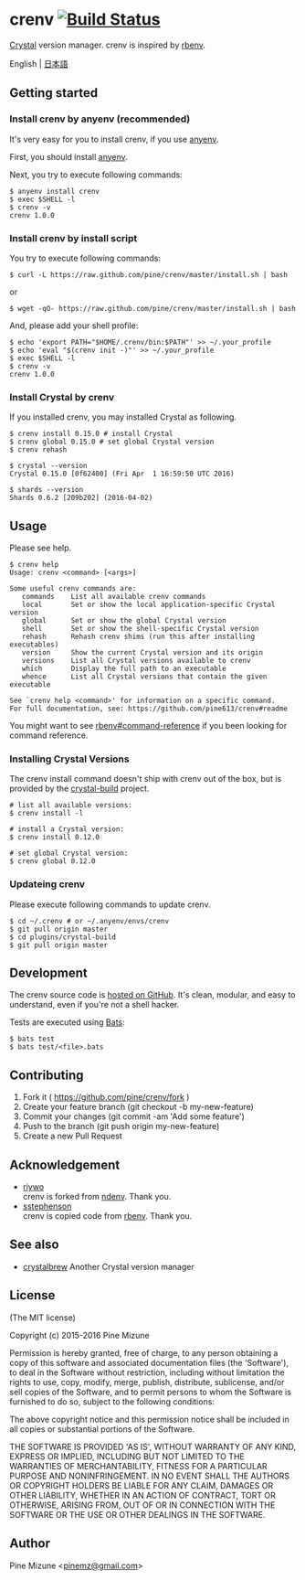 # crenv [![Build Status](https://travis-ci.org/pine/crenv.svg?branch=master)](https://travis-ci.org/pine/crenv)

[Crystal](http://crystal-lang.org/) version manager. crenv is inspired by [rbenv](https://github.com/sstephenson/rbenv).

English | [日本語](README.ja.md)

## Getting started
### Install crenv by anyenv (recommended)
It's very easy for you to install crenv, if you use [anyenv](https://github.com/riywo/anyenv).

First, you should install [anyenv](https://github.com/riywo/anyenv).

Next, you try to execute following commands:

```
$ anyenv install crenv
$ exec $SHELL -l
$ crenv -v
crenv 1.0.0
```

### Install crenv by install script
You try to execute following commands:

```
$ curl -L https://raw.github.com/pine/crenv/master/install.sh | bash
```

or

```
$ wget -qO- https://raw.github.com/pine/crenv/master/install.sh | bash
```

And, please add your shell profile:

```
$ echo 'export PATH="$HOME/.crenv/bin:$PATH"' >> ~/.your_profile
$ echo 'eval "$(crenv init -)"' >> ~/.your_profile
$ exec $SHELL -l
$ crenv -v
crenv 1.0.0
```

### Install Crystal by crenv

If you installed crenv, you may installed Crystal as following.

```
$ crenv install 0.15.0 # install Crystal
$ crenv global 0.15.0 # set global Crystal version
$ crenv rehash

$ crystal --version
Crystal 0.15.0 [0f62400] (Fri Apr  1 16:59:50 UTC 2016)

$ shards --version
Shards 0.6.2 [209b202] (2016-04-02)
```


## Usage

Please see help.

```
$ crenv help
Usage: crenv <command> [<args>]

Some useful crenv commands are:
   commands    List all available crenv commands
   local       Set or show the local application-specific Crystal version
   global      Set or show the global Crystal version
   shell       Set or show the shell-specific Crystal version
   rehash      Rehash crenv shims (run this after installing executables)
   version     Show the current Crystal version and its origin
   versions    List all Crystal versions available to crenv
   which       Display the full path to an executable
   whence      List all Crystal versions that contain the given executable

See `crenv help <command>' for information on a specific command.
For full documentation, see: https://github.com/pine613/crenv#readme
```

You might want to see [rbenv#command-reference](https://github.com/sstephenson/rbenv#command-reference) if you been looking for command reference.

### Installing Crystal Versions

The crenv install command doesn't ship with crenv out of the box, but is provided by the [crystal-build](https://github.com/pine/crystal-build) project.

```
# list all available versions:
$ crenv install -l

# install a Crystal version:
$ crenv install 0.12.0

# set global Crystal version:
$ crenv global 0.12.0
```

### Updateing crenv
Please execute following commands to update crenv.

```
$ cd ~/.crenv # or ~/.anyenv/envs/crenv
$ git pull origin master
$ cd plugins/crystal-build
$ git pull origin master
```

## Development
The crenv source code is [hosted on GitHub](https://github.com/pine/crenv). It's clean, modular, and easy to understand, even if you're not a shell hacker.

Tests are executed using [Bats](https://github.com/sstephenson/bats):

```
$ bats test
$ bats test/<file>.bats
```

## Contributing

1. Fork it ( https://github.com/pine/crenv/fork )
2. Create your feature branch (git checkout -b my-new-feature)
3. Commit your changes (git commit -am 'Add some feature')
4. Push to the branch (git push origin my-new-feature)
5. Create a new Pull Request

## Acknowledgement

- [riywo](https://github.com/riywo)<br />
crenv is forked from [ndenv](https://github.com/riywo/ndenv). Thank you.
- [sstephenson](https://github.com/sstephenson)<br />
crenv is copied code from [rbenv](https://github.com/rbenv/rbenv). Thank you.

## See also
- [crystalbrew](https://github.com/pine/crystalbrew) Another Crystal version manager

## License
(The MIT license)

Copyright (c) 2015-2016 Pine Mizune

Permission is hereby granted, free of charge, to any person obtaining
a copy of this software and associated documentation files (the
'Software'), to deal in the Software without restriction, including
without limitation the rights to use, copy, modify, merge, publish,
distribute, sublicense, and/or sell copies of the Software, and to
permit persons to whom the Software is furnished to do so, subject to
the following conditions:

The above copyright notice and this permission notice shall be
included in all copies or substantial portions of the Software.

THE SOFTWARE IS PROVIDED 'AS IS', WITHOUT WARRANTY OF ANY KIND,
EXPRESS OR IMPLIED, INCLUDING BUT NOT LIMITED TO THE WARRANTIES OF
MERCHANTABILITY, FITNESS FOR A PARTICULAR PURPOSE AND NONINFRINGEMENT.
IN NO EVENT SHALL THE AUTHORS OR COPYRIGHT HOLDERS BE LIABLE FOR ANY
CLAIM, DAMAGES OR OTHER LIABILITY, WHETHER IN AN ACTION OF CONTRACT,
TORT OR OTHERWISE, ARISING FROM, OUT OF OR IN CONNECTION WITH THE
SOFTWARE OR THE USE OR OTHER DEALINGS IN THE SOFTWARE.

## Author
Pine Mizune &lt;<pinemz@gmail.com>&gt;
